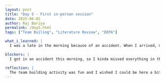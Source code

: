 ```yaml
---
layout: post
title: "Day 5 - First in-person session"
date: 2025-06-02
author: Raj Bariya
permalink: /day5.html
tags: ["Team Builing", "Literature Review", "DEPA"]

what_i_learned: |
  I was a late in the morning because of an accident. When I arrived, my team was working on a fun task called marshmallow game for team building. The task was fun and we definitely got to know each other more. We were assigned the task to find project related papers. I looked them up in our Earl S. Richardson Library database and uploaded them to our common google drive so each member can have a look at it. I also got to meet with DEPA team members. We all introduced each other. We also had a small meeting with DEPA.

blockers: |
  I got in an accident this morning, so I kinda missed everything in the morning.

reflection: |
  The team building activity was fun and I wished I could be here a bit earlier. I also got to meet with DEPA team members and got to learn what the team is about. All the members from DEPA had a fun research topic. I really hope to be a member of DEPA.
---
```

